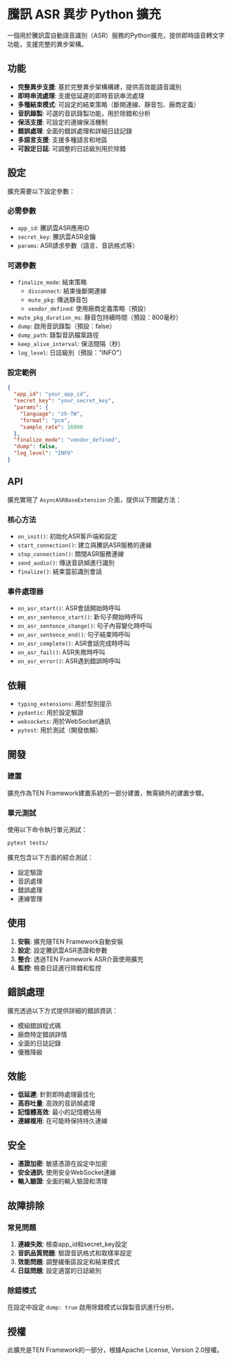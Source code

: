 # 騰訊 ASR 異步 Python 擴充

一個用於騰訊雲自動語音識別（ASR）服務的Python擴充，提供即時語音轉文字功能，支援完整的異步架構。

## 功能

- **完整異步支援**: 基於完整異步架構構建，提供高效能語音識別
- **即時串流處理**: 支援低延遲的即時音訊串流處理
- **多種結束模式**: 可設定的結束策略（斷開連線、靜音包、廠商定義）
- **音訊錄製**: 可選的音訊錄製功能，用於除錯和分析
- **保活支援**: 可設定的連線保活機制
- **錯誤處理**: 全面的錯誤處理和詳細日誌記錄
- **多語言支援**: 支援多種語言和地區
- **可設定日誌**: 可調整的日誌級別用於除錯

## 設定

擴充需要以下設定參數：

### 必需參數

- `app_id`: 騰訊雲ASR應用ID
- `secret_key`: 騰訊雲ASR金鑰
- `params`: ASR請求參數（語言、音訊格式等）

### 可選參數

- `finalize_mode`: 結束策略
  - `disconnect`: 結束後斷開連線
  - `mute_pkg`: 傳送靜音包
  - `vendor_defined`: 使用廠商定義策略（預設）
- `mute_pkg_duration_ms`: 靜音包持續時間（預設：800毫秒）
- `dump`: 啟用音訊錄製（預設：false）
- `dump_path`: 錄製音訊檔案路徑
- `keep_alive_interval`: 保活間隔（秒）
- `log_level`: 日誌級別（預設："INFO"）

### 設定範例

```json
{
  "app_id": "your_app_id",
  "secret_key": "your_secret_key",
  "params": {
    "language": "zh-TW",
    "format": "pcm",
    "sample_rate": 16000
  },
  "finalize_mode": "vendor_defined",
  "dump": false,
  "log_level": "INFO"
}
```

## API

擴充實現了 `AsyncASRBaseExtension` 介面，提供以下關鍵方法：

### 核心方法

- `on_init()`: 初始化ASR客戶端和設定
- `start_connection()`: 建立與騰訊ASR服務的連線
- `stop_connection()`: 關閉ASR服務連線
- `send_audio()`: 傳送音訊幀進行識別
- `finalize()`: 結束當前識別會話

### 事件處理器

- `on_asr_start()`: ASR會話開始時呼叫
- `on_asr_sentence_start()`: 新句子開始時呼叫
- `on_asr_sentence_change()`: 句子內容變化時呼叫
- `on_asr_sentence_end()`: 句子結束時呼叫
- `on_asr_complete()`: ASR會話完成時呼叫
- `on_asr_fail()`: ASR失敗時呼叫
- `on_asr_error()`: ASR遇到錯誤時呼叫

## 依賴

- `typing_extensions`: 用於型別提示
- `pydantic`: 用於設定驗證
- `websockets`: 用於WebSocket通訊
- `pytest`: 用於測試（開發依賴）

## 開發

### 建置

擴充作為TEN Framework建置系統的一部分建置，無需額外的建置步驟。

### 單元測試

使用以下命令執行單元測試：

```bash
pytest tests/
```

擴充包含以下方面的綜合測試：
- 設定驗證
- 音訊處理
- 錯誤處理
- 連線管理

## 使用

1. **安裝**: 擴充隨TEN Framework自動安裝
2. **設定**: 設定騰訊雲ASR憑證和參數
3. **整合**: 透過TEN Framework ASR介面使用擴充
4. **監控**: 檢查日誌進行除錯和監控

## 錯誤處理

擴充透過以下方式提供詳細的錯誤資訊：
- 模組錯誤程式碼
- 廠商特定錯誤詳情
- 全面的日誌記錄
- 優雅降級

## 效能

- **低延遲**: 針對即時處理最佳化
- **高吞吐量**: 高效的音訊幀處理
- **記憶體高效**: 最小的記憶體佔用
- **連線複用**: 在可能時保持持久連線

## 安全

- **憑證加密**: 敏感憑證在設定中加密
- **安全通訊**: 使用安全WebSocket連線
- **輸入驗證**: 全面的輸入驗證和清理

## 故障排除

### 常見問題

1. **連線失敗**: 檢查app_id和secret_key設定
2. **音訊品質問題**: 驗證音訊格式和取樣率設定
3. **效能問題**: 調整緩衝區設定和結束模式
4. **日誌問題**: 設定適當的日誌級別

### 除錯模式

在設定中設定 `dump: true` 啟用除錯模式以錄製音訊進行分析。

## 授權

此擴充是TEN Framework的一部分，根據Apache License, Version 2.0授權。

